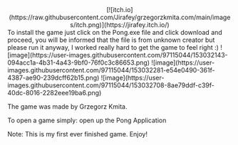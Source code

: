 <div align="center">
  [![itch.io](https://raw.githubusercontent.com/Jirafey/grzegorzkmita.com/main/images/itch.png)](https://jirafey.itch.io/)
</div>
To install the game just click on the Pong.exe file and click download and proceed, you will be informed that the file is from unknown creator but please run it anyway, I worked really hard to get the game to feel right :)
![image](https://user-images.githubusercontent.com/97115044/153032143-094acc1a-4b31-4a43-9bf0-76f0c3c86653.png)
![image](https://user-images.githubusercontent.com/97115044/153032281-e54e0490-361f-4387-ae90-239dcff62b15.png)
![image](https://user-images.githubusercontent.com/97115044/153032708-8ae79ddf-c39f-40dc-8016-2282eee19ba6.png)

The game was made by Grzegorz Kmita.

To open a game simply: 
open up the Pong Application

Note: This is my first ever finished game. 
Enjoy!

